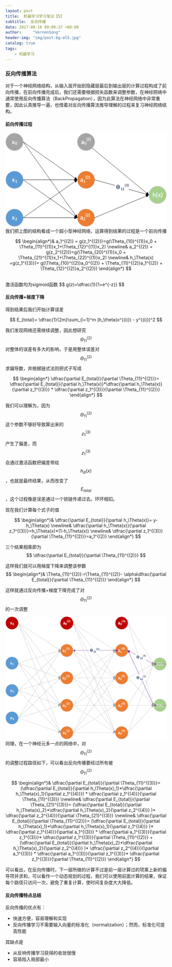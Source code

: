 ```yaml
---
layout: post
title:  机器学习学习笔记【5】
subtitle:  反向传播
date: 2017-08-16 09:09:37 +08:00
author:     "VernonSong"
header-img: "img/post-bg-ml5.jpg"
catalog: true
tags:
    - 机器学习
---
```


### 反向传播算法

对于一个神经网络结构，从输入层开始到隐藏层最后到输出层的计算过程构成了前向传播，在前向传播完成后，我们还需要根据损失函数来调整参数，在神经网络中通常使用反向传播算法（BackPropagation），因为此算法在神经网络中非常重要，因此认真推导一遍，也借着对反向传播算法推导理解的过程来复习神经网络结构。

#### 前向传播过程

![](https://github.com/VernonSong/Storage/blob/master/image/%E7%A5%9E%E7%BB%8F%E7%BD%91%E7%BB%9C%E7%AE%80%E5%8D%95.png?raw=true)
我们把上图的结构看成一个超小型神经网络，运算得到结果的过程是一个前向传播

$$
\begin{align*}& a_1^{(2)} = g(z_1^{(2)})=g(\Theta_{10}^{(1)}x_0 + \Theta_{11}^{(1)}x_1+\Theta_{12}^{(1)}x_2)  \newline& a_2^{(2)} = g(z_2^{(2)})=g(\Theta_{20}^{(1)}x_0 + \Theta_{21}^{(1)}x_1+\Theta_{22}^{(1)}x_2) \newline& h_\Theta(x)  =g(z_1^{(3)})= g(\Theta_{10}^{(2)}a_0^{(2)} + \Theta_{11}^{(2)}a_1^{(2)} + \Theta_{12}^{(2)}a_2^{(2)})  \end{align*}
$$

<br>
激活函数均为sigmoid函数
$$
g(z)=\dfrac{1}{1+e^{-z}}
$$

#### 反向传播+梯度下降

得到结果后我们开始计算误差

$$
E_{total}= \dfrac{1}{2m}\sum_{i=1}^m (h_\theta(x^{(i)}) - y^{(i)})^2
$$

我们发现网络还需继续调整，因此想研究
$$
\Theta_{11}^{(2)}
$$
对整体的误差有多大的影响，于是用整体误差对
$$
\Theta_{11}^{(2)}
$$
求偏导数，并根据链式法则把式子写成

$$
\begin{align*}
 \dfrac{\partial E_{total}}{\partial  \Theta_{11}^{(2)}}= \dfrac{\partial E_{total}}{\partial h_\Theta(x)}*\dfrac{\partial  h_\Theta(x)}{\partial z_1^{(3)}} * \dfrac{\partial z_1^{(3)}}{\partial \Theta_{11}^{(2)}}
\end{align*}
$$

我们可以理解为，因为
$$
\Theta_{11}^{(2)}
$$
这个参数不够好导致算出来的
$$
z_1^{(3)}
$$
产生了偏差，而
$$
z_1^{(3)}
$$
会通过激活函数把偏差带给
$$
h_\Theta(x)
$$
，也就是最终结果，从而改变了
$$
E_{total}
$$
，这个过程像是误差通过一个锁链传递过去。环环相扣。

现在我们计算每个式子的值

$$
\begin{align*}&
 \dfrac{\partial E_{total}}{\partial h_\Theta(x)}= y-h_\Theta(x)
\newline&
\dfrac{\partial  h_\Theta(x)}{\partial z_1^{(3)}}=h_\Theta(x)*(1-h_\Theta(x))
\newline&
\dfrac{\partial z_1^{(3)}}{\partial \Theta_{11}^{(2)}}=a_1^{(2)}
\end{align*}
$$

三个结果相乘即为
$$
 \dfrac{\partial E_{total}}{\partial  \Theta_{11}^{(2)}}
$$

这样我们就可以用梯度下降来调整该参数
$$
\begin{align*}&
\Theta_{11}^{(2)}:=\Theta_{11}^{(2)}- \alpha\dfrac{\partial E_{total}}{\partial  \Theta_{11}^{(2)}}
\end{align*}
$$

这样就通过反向传播+梯度下降完成了对
$$
\Theta_{11}^{(2)}
$$
的一次调整

![](https://github.com/VernonSong/Storage/blob/master/image/%E7%A5%9E%E7%BB%8F%E7%BD%91%E7%BB%9C%E5%85%A8.png?raw=true)
同理，在一个神经元多一点的网络中，对
$$
\Theta_{11}^{(2)}
$$
的调整过程路径如下，可以看出反向传播要经过所有被
$$
\Theta_{11}^{(2)}
$$

$$
\begin{align*}&
 \dfrac{\partial E_{total}}{\partial  \Theta_{11}^{(3)}}= (\dfrac{\partial E_{total}}{\partial h_\Theta(x)_1}*\dfrac{\partial  h_\Theta(x)_1}{\partial z_1^{(4)}}) * \dfrac{\partial z_1^{(4)}}{\partial \Theta_{11}^{(3)}}
\newline&
 \dfrac{\partial E_{total}}{\partial  \Theta_{21}^{(3)}}= (\dfrac{\partial E_{total}}{\partial h_\Theta(x)_2}*\dfrac{\partial  h_\Theta(x)_2}{\partial z_2^{(4)}} )* \dfrac{\partial z_2^{(4)}}{\partial \Theta_{21}^{(3)}}
\newline&
  \dfrac{\partial E_{total}}{\partial  \Theta_{11}^{(2)}}= (\dfrac{\partial E_{total}}{\partial h_\Theta(x)_1}*\dfrac{\partial  h_\Theta(x)_1}{\partial z_1^{(4)}} )* \dfrac{\partial z_1^{(4)}}{\partial a_1^{(3)}} * \dfrac{\partial  a_1^{(3)}}{\partial z_1^{(3)}}* \dfrac{\partial z_1^{(3)}}{\partial \Theta_{11}^{(2)}} +
 (\dfrac{\partial E_{total}}{\partial h_\Theta(x)_2}*\dfrac{\partial  h_\Theta(x)_2}{\partial z_2^{(4)}} )* \dfrac{\partial z_2^{(4)}}{\partial a_1^{(3)}} * \dfrac{\partial  a_1^{(3)}}{\partial z_1^{(3)}}* \dfrac{\partial z_1^{(3)}}{\partial \Theta_{11}^{(2)}}
\end{align*}
$$

可以看出，在反向传播时，下一层所做的计算不过是前一层计算过的项乘上新的偏导项并求和，可以看作一个动态规划的过程，我们可以使用前面计算的结果，保证每个路径只访问一次，避免了重复计算，使时间复杂度大大降低。

#### 反向传播特点总结

反向传播的优点有：
- 快速方便，容易理解和实现
- 反向传播学习不需要输入向量的标准化（normalization）；然而，标准化可提高性能

其缺点是
- 从反响传播学习获得的收敛很慢
- 容易陷入局部最小

